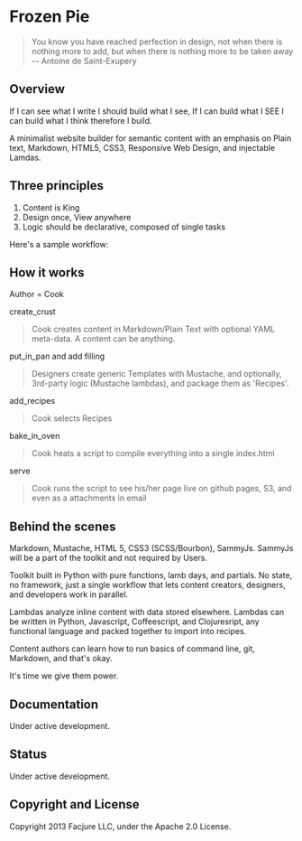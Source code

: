# Frozen Pie

> You know you have reached perfection in design, not when there is nothing more to add, but when there is nothing more to be taken away -- Antoine de Saint-Exupery

## Overview

If I can see what I write
I should build
what I see, If I can build what
I SEE
I can build what
I think therefore I build.

A minimalist website builder for semantic content with an emphasis on Plain text, Markdown, HTML5, CSS3, Responsive Web Design, and injectable Lamdas.

## Three principles

1. Content is King
2. Design once, View anywhere
3. Logic should be declarative, composed of single tasks

Here's a sample workflow:

## How it works

Author = Cook

create_crust
> Cook creates content in Markdown/Plain Text with optional YAML meta-data. A content can be anything.

put_in_pan and add filling
> Designers create generic Templates with Mustache, and optionally, 3rd-party logic (Mustache lambdas), and package them as 'Recipes'.

add_recipes
> Cook selects Recipes

bake_in_oven
> Cook heats a script to compile everything into a single index.html

serve
> Cook runs the script to see his/her page live on github pages, S3, and even as a attachments in email

## Behind the scenes
Markdown, Mustache, HTML 5, CSS3 (SCSS/Bourbon), SammyJs. SammyJs will be a part of the toolkit and not required by Users.

Toolkit built in Python with pure functions, lamb days, and partials. No state, no framework, just a single workflow that lets content creators, designers, and developers work in parallel.

Lambdas analyze inline content with data stored elsewhere. Lambdas can be written in Python, Javascript, Coffeescript, and Clojuresript, any functional language and packed together to import into recipes.

Content authors can learn how to run basics of command line, git, Markdown, and that's okay.

It's time we give them power.

## Documentation
Under active development.

## Status
Under active development.

## Copyright and License
Copyright 2013 Facjure LLC,  under the Apache 2.0 License.
